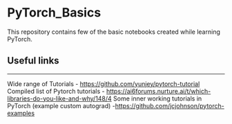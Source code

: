 # PyTorch_Basics
This repository contains few of the basic notebooks created while learning PyTorch.

## Useful links ##
------------------------------------------------------------------------------------------
Wide range of Tutorials - https://github.com/yunjey/pytorch-tutorial
Compiled list of Pytorch tutorials - https://ai6forums.nurture.ai/t/which-libraries-do-you-like-and-why/148/4 
Some inner working tutorials in PyTorch (example custom autograd)  -https://github.com/jcjohnson/pytorch-examples



